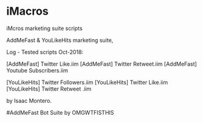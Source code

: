 # iMacros
iMcros marketing suite scripts

AddMeFast & YouLikeHits marketing suite, 

Log - Tested scripts Oct-2018:
  
  [AddMeFast] Twitter Like.iim
  [AddMeFast] Twitter Retweet.iim
  [AddMeFast] Youtube Subscribers.iim
  
  [YouLikeHits] Twitter Followers.iim
  [YouLikeHits] Twitter Like.iim
  [YouLikeHits] Twitter Retweet .iim

by Isaac Montero. 

#AddMeFast Bot Suite by OMGWTFISTHIS